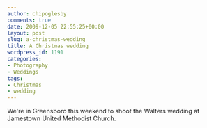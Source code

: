 ```yaml
---
author: chipoglesby
comments: true
date: 2009-12-05 22:55:25+00:00
layout: post
slug: a-christmas-wedding
title: A Christmas wedding
wordpress_id: 1191
categories:
- Photography
- Weddings
tags:
- Christmas
- wedding
---
```


We're in Greensboro this weekend to shoot the Walters wedding at Jamestown United Methodist Church. 


